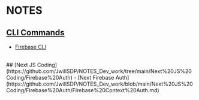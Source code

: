 # NOTES



## [CLI Commands](https://github.com/JwillSDP/NOTES_Dev_work/tree/main/CLI%20Commands)
- [Firebase CLI](https://github.com/JwillSDP/NOTES_Dev_work/blob/main/CLI%20Commands/Firebase%20CLI.md)

<br/>
## [Next JS Coding](https://github.com/JwillSDP/NOTES_Dev_work/tree/main/Next%20JS%20Coding/Firebase%20Auth)
- [Next Firebase Auth](https://github.com/JwillSDP/NOTES_Dev_work/blob/main/Next%20JS%20Coding/Firebase%20Auth/Firebase%20Context%20Auth.md)
